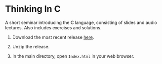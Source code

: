 # Thinking In C

A short seminar introducing the C language, consisting of slides and
audio lectures. Also includes exercises and solutions.

1. Download the most recent release [here](https://github.com/BruceEckel/ThinkingInC/releases).

2. Unzip the release.

3. In the main directory, open `Index.html` in your web browser.
